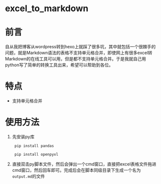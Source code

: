 # excel_to_markdown

# 前言
自从我把博客从wordpress转到hexo上就踩了很多坑，其中就包括一个很棘手的问题，就是Markdown语法的表格不支持单元格合并，即使网上有很多excel转Markdown的在线工具可以用，但是都不支持单元格合并。于是我就自己用python写了简单的转换工具出来，希望可以帮助到各位。

# 特点
 - 支持单元格合并

# 使用方法

1. 先安装py库

        pip install pandas

        pip install openpyxl


2. 直接双击py脚本文件，然后会弹出一个cmd窗口，直接把excel表格文件拖进cmd窗口，然后回车即可。完成后会在脚本同级目录下生成一个名为`output.md`的文件